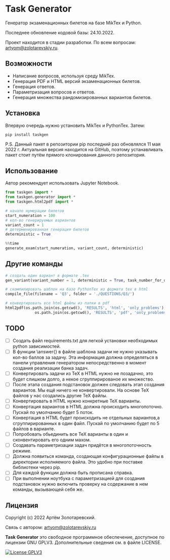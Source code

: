 Task Generator
===========

Генератор экзаменационных билетов на базе MikTex и Python.

Последнее обновление кодовой базы: 24.10.2022.

Проект находится в стадии разработки. По всем вопросам: artyom@zolotarevskiy.ru.

Возможности
----------
- Написание вопросов, используя среду MikTex.
- Генерация PDF и HTML версий экзаменационных билетов.
- Генерация ответов.
- Параметризация вопросов и ответов.
- Генерация множества рандомизированных вариантов билетов.

Установка
----------

Впервую очередь нужно установить MikTex и PythonTex. Затем:

```python
pip install taskgen
```

P.S. Данный пакет в репозитории pip последний раз обновлялся 11 мая 2022 г.
Актуальная версия находится на GitHub, поэтому устанавливать пакет стоит путём прямого клонирования данного репозитория.

Использование
----------
Автор рекомендует использовать Jupyter Notebook.

```python
from taskgen import *
from taskgen.generator import *
from taskgen.html2pdf import *

# начало нумерации билетов
start_numeration = 100
# кол-во генерируемых вариантов
variant_count = 1
# детерминированная генерация билетов
deterministic = True

%%time
generate_exam(start_numeration, variant_count, deterministic)
```

Другие команды
----------
```python
# создать один вариант в формате .tex
gen_variant(variant_number = 1, deterministic = True, task_number_for_deterministic=0)
```
```python
# cкомпилировать шаблон на базе PythonTex из формата tex в html
compile_file(filename = 'Q3', folder = './QUESTIONS/Q3/')
```
```python
# конвертировать все html файлы из папки в pdf
html2pdf(os.path.join(os.getcwd(), 'RESULTS', 'html', 'only_problems'), \
             os.path.join(os.getcwd(), 'RESULTS', 'pdf', 'only_problems'), in_one_page=True)
```

TODO
----------
- [ ] Создать файл requirements.txt для легкой установки необходимых python зависимостей.
- [ ] В функции \answer{} в файле шаблона задачи не нужно указывать кол-во баллов за задачу. Эта информация должна определяться в панели управления генератором непосредственно в момент создания реализации банка задач.
- [ ] Конвертировать задачи из TeX в HTML нужно не позадачно, это будет слишком долго, а некое сгруппирированое их множество. 
- [ ] После этапа создания подстановок должен следовать этап создания вариантов. Мы ещё ничего не конвертировали. На основе TeX файлов у нас создались другие ТеХ файлы.
- [ ] Конвертировать в HTML нужно конкретные TeX варианты. 
- [ ] Конвертация вариантов в HTML должна происходить многопоточно. Пускай по умолчанию будет 5 поток. 
- [ ] Конвертация в HTML будет происходить не отдельных вариантов,а сгруппирированных в один файл. Пускай по умолчанию будет по 5 файлов в варианте.
- [ ] Попробовать обьединить все ТеХ варианты в один и сконвентировать его одним махом. 
- [ ] Создавать параметризации задач придётся в многопоточность режиме.
- [ ] Должна появиться команда, создающая конфигурационные файлы в директории исполняемого файла. Это удобно при поставке библиотеки через pip.
- [ ] Для каждой функции должна быть прописана справка.
- [ ] При выполнении ноутбука с параметризацией для создания подстановок нужно включить проверку на содержание в нем команды, вызывающей себя же.

Лицензия
-------

Copyright (c) 2022 Артём Золотаревский.

Связь с автором: artyom@zolotarevskiy.ru

**Task Generator** это свободное программное обеспечение, доступное по лицензии GNU GPLV3. Дополнительные
сведения см. в файле LICENSE.

[![License GPLV3](http://img.shields.io/badge/license-GPLV3-green.svg?style=flat)](https://github.com/metrazlot/taskgen/blob/main/LICENSE)
